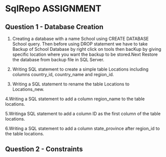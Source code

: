 # SqlRepo ASSIGNMENT

## Question 1 - Database Creation ##

1. Creating a database with a name School using CREATE DATABASE School query. Then before using DROP statement we have to take Backup of School Database by right click on tools then bacKup by giving specific location where you want the backup to be stored.Next Restore the database from backup file in SQL Server.

2. Writing SQL statement to create a simple table Locations including columns country_id, country_name and region_id.  
3. Writing a SQL statement to rename the table Locations to Locations_new.  

4.Writing a SQL statement to add a column region_name to the table locations.  

5.Writinga SQL statement to add a column ID as the first column of the table locations.  

6.Writing a SQL statement to add a column state_province after region_id to the table locations.  

## Question 2 - Constraints ##

 
